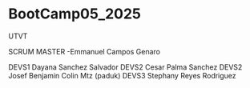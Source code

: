 # BootCamp05_2025
UTVT

SCRUM MASTER -Emmanuel Campos Genaro 

DEVS1 Dayana Sanchez Salvador 
DEVS2 Cesar Palma Sanchez
DEVS2 Josef Benjamin Colin Mtz (paduk)
DEVS3 Stephany Reyes Rodriguez

